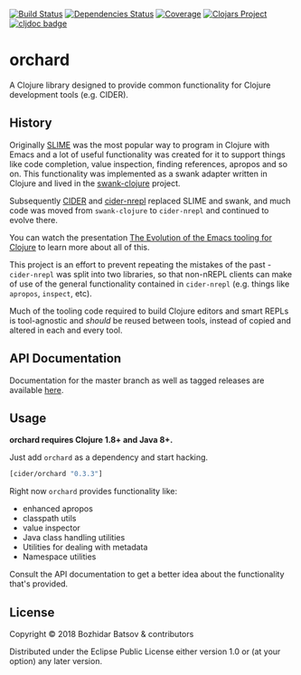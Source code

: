 [![Build Status](https://travis-ci.org/clojure-emacs/orchard.png?branch=master)](https://travis-ci.org/clojure-emacs/orchard)
[![Dependencies Status](https://versions.deps.co/clojure-emacs/orchard/status.svg)](https://versions.deps.co/clojure-emacs/orchard)
[![Coverage](https://codecov.io/gh/clojure-emacs/orchard/branch/master/graph/badge.svg)](https://codecov.io/gh/clojure-emacs/orchard/)
[![Clojars Project](https://img.shields.io/clojars/v/cider/orchard.svg)](https://clojars.org/cider/orchard)
[![cljdoc badge](https://cljdoc.org/badge/cider/orchard)](https://cljdoc.org/d/cider/orchard/CURRENT)

# orchard

A Clojure library designed to provide common functionality for Clojure
development tools (e.g. CIDER).

## History

Originally [SLIME][] was the most
popular way to program in Clojure with Emacs and a lot of useful
functionality was created for it to support things like code
completion, value inspection, finding references, apropos and so
on. This functionality was implemented as a swank adapter written in
Clojure and lived in the
[swank-clojure][] project.

Subsequently [CIDER][] and
[cider-nrepl][] replaced
SLIME and swank, and much code was moved from `swank-clojure` to
`cider-nrepl` and continued to evolve there.

You can watch the presentation [The Evolution of the Emacs tooling for
  Clojure](https://www.youtube.com/watch?v=4X-1fJm25Ww&list=PLZdCLR02grLoc322bYirANEso3mmzvCiI&index=6)
  to learn more about all of this.

This project is an effort to prevent repeating the mistakes of the
past - `cider-nrepl` was split into two libraries, so that non-nREPL
clients can make of use of the general functionality contained in
`cider-nrepl` (e.g. things like `apropos`, `inspect`, etc).

Much of the tooling code required to build Clojure editors and smart REPLs
is tool-agnostic and *should* be reused between tools, instead of copied
and altered in each and every tool.

## API Documentation

Documentation for the master branch as well as tagged releases are available
[here](https://cljdoc.org/d/cider/orchard).

## Usage

**orchard requires Clojure 1.8+ and Java 8+.**

Just add `orchard` as a dependency and start hacking.

```clojure
[cider/orchard "0.3.3"]
```

Right now `orchard` provides functionality like:

* enhanced apropos
* classpath utils
* value inspector
* Java class handling utilities
* Utilities for dealing with metadata
* Namespace utilities

Consult the API documentation to get a better idea about the
functionality that's provided.

## License

Copyright © 2018 Bozhidar Batsov & contributors

Distributed under the Eclipse Public License either version 1.0 or (at
your option) any later version.

[SLIME]: https://github.com/slime/slime
[swank-clojure]: https://github.com/technomancy/swank-clojure
[CIDER]: https://github.com/clojure-emacs/cider
[cider-nrepl]:https://github.com/clojure-emacs/cider-nrepl
